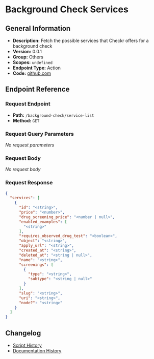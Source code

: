 # Background Check Services

## General Information

- **Description:** Fetch the possible services that Checkr offers for a background check
- **Version:** 0.0.1
- **Group:** Others
- **Scopes:** `undefined`
- **Endpoint Type:** Action
- **Code:** [github.com](https://github.com/NangoHQ/integration-templates/tree/main/integrations/checkr-partner/actions/background-check-services.ts)


## Endpoint Reference

### Request Endpoint

- **Path:** `/background-check/service-list`
- **Method:** `GET`

### Request Query Parameters

_No request parameters_

### Request Body

_No request body_

### Request Response

```json
{
  "services": [
    {
      "id": "<string>",
      "price": "<number>",
      "drug_screening_price": "<number | null>",
      "enabled_examples": [
        "<string>"
      ],
      "requires_observed_drug_test": "<boolean>",
      "object": "<string>",
      "apply_url": "<string>",
      "created_at": "<string>",
      "deleted_at": "<string | null>",
      "name": "<string>",
      "screenings": [
        {
          "type": "<string>",
          "subtype": "<string | null>"
        }
      ],
      "slug": "<string>",
      "uri": "<string>",
      "node?": "<string>"
    }
  ]
}
```

## Changelog

- [Script History](https://github.com/NangoHQ/integration-templates/commits/main/integrations/checkr-partner/actions/background-check-services.ts)
- [Documentation History](https://github.com/NangoHQ/integration-templates/commits/main/integrations/checkr-partner/actions/background-check-services.md)

<!-- END  GENERATED CONTENT -->

